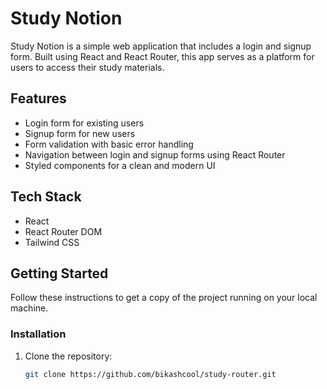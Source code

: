 # Study Notion

Study Notion is a simple web application that includes a login and signup form. Built using React and React Router, this app serves as a platform for users to access their study materials.

## Features

- Login form for existing users
- Signup form for new users
- Form validation with basic error handling
- Navigation between login and signup forms using React Router
- Styled components for a clean and modern UI

## Tech Stack

- React
- React Router DOM
- Tailwind CSS

## Getting Started

Follow these instructions to get a copy of the project running on your local machine.


### Installation

1. Clone the repository:

   ```bash
   git clone https://github.com/bikashcool/study-router.git

